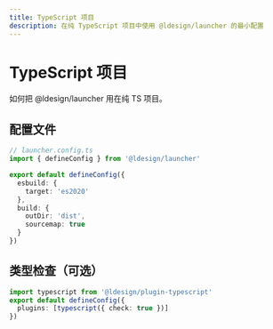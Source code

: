 ```yaml
---
title: TypeScript 项目
description: 在纯 TypeScript 项目中使用 @ldesign/launcher 的最小配置
---
```


# TypeScript 项目

如何把 @ldesign/launcher 用在纯 TS 项目。

## 配置文件

```ts
// launcher.config.ts
import { defineConfig } from '@ldesign/launcher'

export default defineConfig({
  esbuild: {
    target: 'es2020'
  },
  build: {
    outDir: 'dist',
    sourcemap: true
  }
})
```

## 类型检查（可选）

```ts
import typescript from '@ldesign/plugin-typescript'
export default defineConfig({
  plugins: [typescript({ check: true })]
})
```
